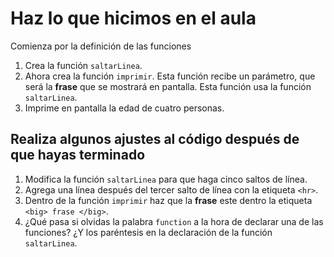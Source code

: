 # Haz lo que hicimos en el aula

Comienza por la definición de las funciones

1. Crea la función `saltarLinea`.
2. Ahora crea la función `imprimir`. Esta función recibe un parámetro, que será la **frase** que se mostrará en pantalla. Esta función usa la función `saltarLinea`.
3. Imprime en pantalla la edad de cuatro personas.

## Realiza algunos ajustes al código después de que hayas terminado

1. Modifica la función `saltarLinea` para que haga cinco saltos de línea.
2. Agrega una línea después del tercer salto de línea con la etiqueta `<hr>`.
3. Dentro de la función `imprimir` haz que la **frase** este dentro la etiqueta `<big> frase </big>`.
4. ¿Qué pasa si olvidas la palabra `function` a la hora de declarar una de las funciones? ¿Y los paréntesis en la declaración de la función `saltarLinea`.
